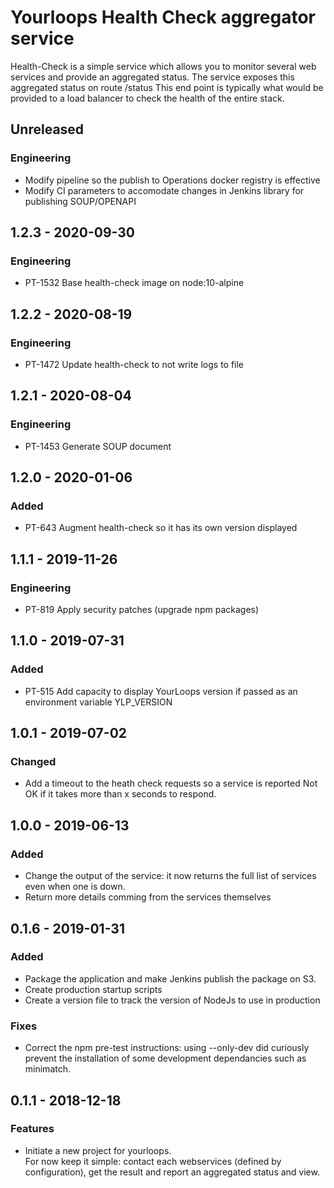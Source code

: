 # Yourloops Health Check aggregator service

Health-Check is a simple service which allows you to monitor several web services and provide an aggregated status.
The service exposes this aggregated status on route /status
This end point is typically what would be provided to a load balancer to check the health of the entire stack.

## Unreleased
### Engineering
- Modify pipeline so the publish to Operations docker registry is effective
- Modify CI parameters to accomodate changes in Jenkins library for publishing SOUP/OPENAPI

## 1.2.3 - 2020-09-30
### Engineering
- PT-1532 Base health-check image on node:10-alpine

## 1.2.2 - 2020-08-19
### Engineering
- PT-1472 Update health-check to not write logs to file

## 1.2.1 - 2020-08-04
### Engineering
- PT-1453 Generate SOUP document

## 1.2.0 - 2020-01-06
### Added
- PT-643 Augment health-check so it has its own version displayed

## 1.1.1 - 2019-11-26
### Engineering
- PT-819 Apply security patches (upgrade npm packages)

## 1.1.0 - 2019-07-31

### Added
- PT-515 Add capacity to display YourLoops version if passed as an environment variable YLP_VERSION

## 1.0.1 - 2019-07-02
### Changed
- Add a timeout to the heath check requests so a service is reported Not OK if it takes more than x seconds to respond.

## 1.0.0 - 2019-06-13
### Added
- Change the output of the service: it now returns the full list of services even when one is down.
- Return more details comming from the services themselves

## 0.1.6 - 2019-01-31
### Added
- Package the application and make Jenkins publish the package on S3.
- Create production startup scripts
- Create a version file to track the version of NodeJs to use in production
### Fixes
- Correct the npm pre-test instructions: using --only-dev did curiously prevent the installation of some development dependancies such as minimatch.

## 0.1.1 - 2018-12-18
### Features
- Initiate a new project for yourloops.  
    For now keep it simple: contact each webservices (defined by configuration), get the result and report an aggregated status and view.
